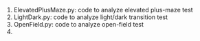 1) ElevatedPlusMaze.py: code to analyze elevated plus-maze test  
2) LightDark.py: code to analyze light/dark transition test
3) OpenField.py: code to analyze open-field test
4) 

